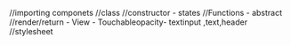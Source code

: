 //importing componets
//class
    //constructor - states
    //Functions - abstract 
    //render/return - View - Touchableopacity- textinput ,text,header
    //stylesheet
